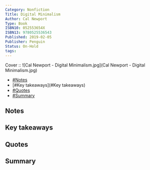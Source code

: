 ```yaml
---
Category: Nonfiction
Title: Digital Minimalism
Author: Cal Newport
Type: Book
ISBN10: 052553654X
ISBN13: 9780525536543
Published: 2019-02-05
Publisher: Penguin
Status: On-Hold
tags: 
---
```


Cover :: ![Cal Newport - Digital Minimalism.jpg](Cal Newport - Digital Minimalism.jpg)


- [#Notes](#Notes)
- [#Key takeaways](#Key takeaways)
- [#Quotes](#Quotes)
- [#Summary](#Summary)

## Notes

## Key takeaways

## Quotes

## Summary






